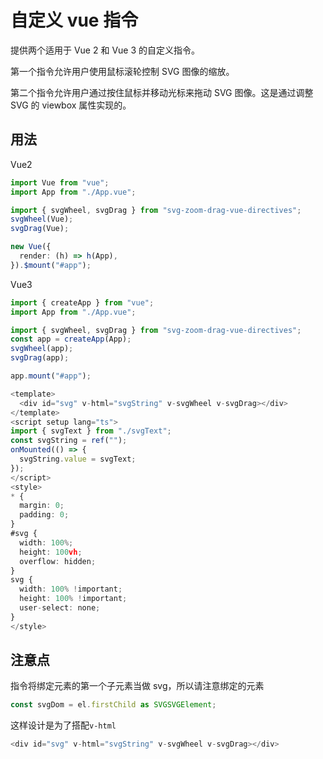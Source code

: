 # 自定义 vue 指令

提供两个适用于 Vue 2 和 Vue 3 的自定义指令。

第一个指令允许用户使用鼠标滚轮控制 SVG 图像的缩放。

第二个指令允许用户通过按住鼠标并移动光标来拖动 SVG 图像。这是通过调整 SVG 的 viewbox 属性实现的。

## 用法

Vue2

```ts
import Vue from "vue";
import App from "./App.vue";

import { svgWheel, svgDrag } from "svg-zoom-drag-vue-directives";
svgWheel(Vue);
svgDrag(Vue);

new Vue({
  render: (h) => h(App),
}).$mount("#app");
```

Vue3

```ts
import { createApp } from "vue";
import App from "./App.vue";

import { svgWheel, svgDrag } from "svg-zoom-drag-vue-directives";
const app = createApp(App);
svgWheel(app);
svgDrag(app);

app.mount("#app");
```

```ts
<template>
  <div id="svg" v-html="svgString" v-svgWheel v-svgDrag></div>
</template>
<script setup lang="ts">
import { svgText } from "./svgText";
const svgString = ref("");
onMounted(() => {
  svgString.value = svgText;
});
</script>
<style>
* {
  margin: 0;
  padding: 0;
}
#svg {
  width: 100%;
  height: 100vh;
  overflow: hidden;
}
svg {
  width: 100% !important;
  height: 100% !important;
  user-select: none;
}
</style>
```

## 注意点

指令将绑定元素的第一个子元素当做 svg，所以请注意绑定的元素

```ts
const svgDom = el.firstChild as SVGSVGElement;
```

这样设计是为了搭配`v-html`

```ts
<div id="svg" v-html="svgString" v-svgWheel v-svgDrag></div>
```
